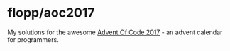 # flopp/aoc2017

My solutions for the awesome [Advent Of Code 2017](http://adventofcode.com/2017) - an advent calendar for programmers.
